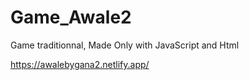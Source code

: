 # Game_Awale2
Game traditionnal, Made Only with JavaScript and Html

https://awalebygana2.netlify.app/
